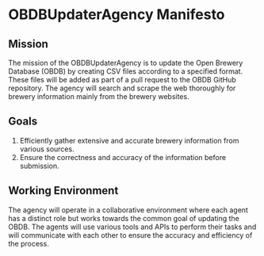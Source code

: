 # OBDBUpdaterAgency Manifesto

## Mission
The mission of the OBDBUpdaterAgency is to update the Open Brewery Database (OBDB) by creating CSV files according to a specified format. 
These files will be added as part of a pull request to the OBDB GitHub repository. 
The agency will search and scrape the web thoroughly for brewery information mainly from the brewery websites.

## Goals
1. Efficiently gather extensive and accurate brewery information from various sources.
2. Ensure the correctness and accuracy of the information before submission.

## Working Environment
The agency will operate in a collaborative environment where each agent has a distinct role but works towards the common goal of updating the OBDB. 
The agents will use various tools and APIs to perform their tasks and will communicate with each other to ensure the accuracy and efficiency of the process.
